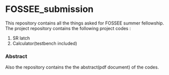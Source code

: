# FOSSEE_submission
This repository contains all the things asked for FOSSEE summer fellowship.<br />
The project repository contains the following project codes : <br />
1. SR latch <br />
2. Calculator(testbench included) <br />
### Abstract
Also the repository contains the the abstract(pdf document) of the codes.
